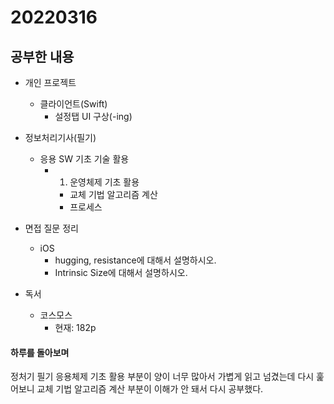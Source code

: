 # 20220316

## 공부한 내용
+ 개인 프로젝트
  - 클라이언트(Swift)
    * 설정탭 UI 구상(-ing)

+ 정보처리기사(필기)
    * 응용 SW 기초 기술 활용
      + 1. 운영체제 기초 활용
        - 교체 기법 알고리즘 계산
        - 프로세스
    
+ 면접 질문 정리
  - iOS
    * hugging, resistance에 대해서 설명하시오.
    * Intrinsic Size에 대해서 설명하시오.
        
+ 독서
  - 코스모스
    * 현재: 182p

#### 하루를 돌아보며
정처기 필기 응용체제 기초 활용 부분이 양이 너무 많아서 가볍게 읽고 넘겼는데 다시 훑어보니 교체 기법 알고리즘 계산 부분이 이해가 안 돼서 다시 공부했다.
